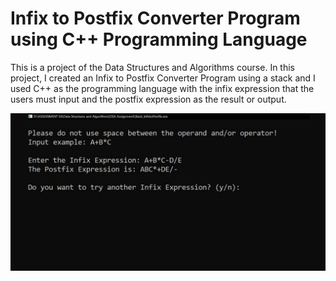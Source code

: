 # Infix to Postfix Converter Program using C++ Programming Language
This is a project of the Data Structures and Algorithms course. In this project, I created an Infix to Postfix Converter Program using a stack and I used C++ as the programming language with the infix expression that the users must input and the postfix expression as the result or output.

![](infixpst.png)
